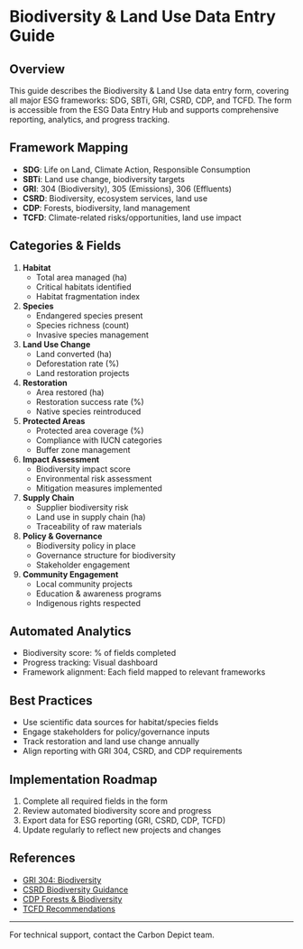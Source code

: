 # Biodiversity & Land Use Data Entry Guide

## Overview
This guide describes the Biodiversity & Land Use data entry form, covering all major ESG frameworks: SDG, SBTi, GRI, CSRD, CDP, and TCFD. The form is accessible from the ESG Data Entry Hub and supports comprehensive reporting, analytics, and progress tracking.

## Framework Mapping
- **SDG**: Life on Land, Climate Action, Responsible Consumption
- **SBTi**: Land use change, biodiversity targets
- **GRI**: 304 (Biodiversity), 305 (Emissions), 306 (Effluents)
- **CSRD**: Biodiversity, ecosystem services, land use
- **CDP**: Forests, biodiversity, land management
- **TCFD**: Climate-related risks/opportunities, land use impact

## Categories & Fields
1. **Habitat**
   - Total area managed (ha)
   - Critical habitats identified
   - Habitat fragmentation index
2. **Species**
   - Endangered species present
   - Species richness (count)
   - Invasive species management
3. **Land Use Change**
   - Land converted (ha)
   - Deforestation rate (%)
   - Land restoration projects
4. **Restoration**
   - Area restored (ha)
   - Restoration success rate (%)
   - Native species reintroduced
5. **Protected Areas**
   - Protected area coverage (%)
   - Compliance with IUCN categories
   - Buffer zone management
6. **Impact Assessment**
   - Biodiversity impact score
   - Environmental risk assessment
   - Mitigation measures implemented
7. **Supply Chain**
   - Supplier biodiversity risk
   - Land use in supply chain (ha)
   - Traceability of raw materials
8. **Policy & Governance**
   - Biodiversity policy in place
   - Governance structure for biodiversity
   - Stakeholder engagement
9. **Community Engagement**
   - Local community projects
   - Education & awareness programs
   - Indigenous rights respected

## Automated Analytics
- Biodiversity score: % of fields completed
- Progress tracking: Visual dashboard
- Framework alignment: Each field mapped to relevant frameworks

## Best Practices
- Use scientific data sources for habitat/species fields
- Engage stakeholders for policy/governance inputs
- Track restoration and land use change annually
- Align reporting with GRI 304, CSRD, and CDP requirements

## Implementation Roadmap
1. Complete all required fields in the form
2. Review automated biodiversity score and progress
3. Export data for ESG reporting (GRI, CSRD, CDP, TCFD)
4. Update regularly to reflect new projects and changes

## References
- [GRI 304: Biodiversity](https://www.globalreporting.org/standards/gri-standards-download-center/gri-304-biodiversity-2016/)
- [CSRD Biodiversity Guidance](https://ec.europa.eu/info/business-economy-euro/company-reporting-and-auditing/company-reporting/corporate-sustainability-reporting_en)
- [CDP Forests & Biodiversity](https://www.cdp.net/en/forests)
- [TCFD Recommendations](https://www.fsb-tcfd.org/recommendations/)

---
For technical support, contact the Carbon Depict team.
